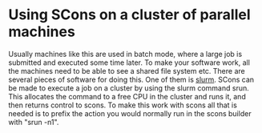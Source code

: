 # Using SCons on a cluster of parallel machines #
Usually machines like this are used in batch mode, where a large job is submitted and executed some time later.
To make your software work, all the machines need to be able to see a shared file system etc.
There are several pieces of software for doing this. One of them is [slurm](https://slurm.schedmd.com/).
SCons can be made to execute a job on a cluster by using the slurm command srun. This allocates the command to a free CPU in the cluster and runs it, and then returns control to scons. To make this work with scons all that is needed is to prefix the action you would normally run in the scons builder with "srun -n1".